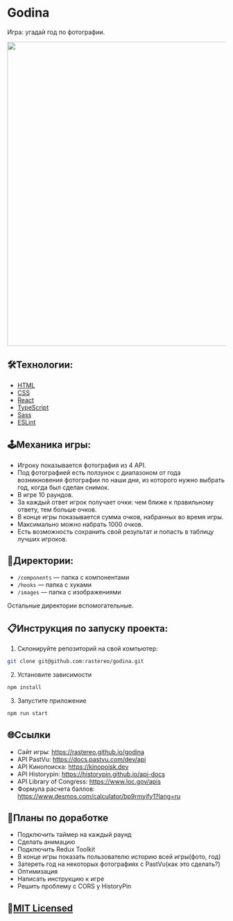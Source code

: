 # Godina

Игра: угадай год по фотографии.

<p align="center"><a href="https://rastereo.github.io/godina/" target="_blank"><img src="https://i.ibb.co/fnyqw61/2023-11-03-015058.jpg" width="700px"></a></p>

## 🛠️Технологии:

+ [HTML](https://html.spec.whatwg.org)
+ [CSS](https://www.w3.org/Style/CSS)
+ [React](https://react.dev/)
+ [TypeScript](https://www.typescriptlang.org/)
+ [Sass](https://sass-lang.com/)
+ [ESLint](https://eslint.org/)

## 🕹️Механика игры:

+ Игроку показывается фотография из 4 API.
+ Под фотографией есть ползунок с диапазоном от года возникновения
фотографии по наши дни, из которого нужно выбрать год, когда был сделан
снимок.
+ В игре 10 раундов.
+ За каждый ответ игрок получает очки: чем ближе к правильному ответу, тем
больше очков.
+ В конце игры показывается сумма очков, набранных во время игры.
+ Максимально можно набрать 1000 очков.
+ Есть возможность сохранить свой результат и попасть в таблицу лучших игроков.

## 📂Директории:

+ `/components` — папка с компонентами
+ `/hooks` — папка с хуками
+ `/images` — папка c изображениями

Остальные директории вспомогательные.

## 📋Инструкция по запуску проекта:

1. Склонируйте репозиторий на свой компьютер:
```bash
git clone git@github.com:rastereo/godina.git
```
2. Установите зависимости
```bash
npm install
```
3. Запустите приложение
```bash
npm run start
```

## 🌐Ссылки

+ Сайт игры: https://rastereo.github.io/godina
+ API PastVu: https://docs.pastvu.com/dev/api
+ API Кинопоиска: https://kinopoisk.dev
+ API Historypin: https://historypin.github.io/api-docs
+ API Library of Congress: https://www.loc.gov/apis
+ Формула расчета баллов: https://www.desmos.com/calculator/bp9rmyify1?lang=ru

## 🔨Планы по доработке

+ Подключить таймер на каждый раунд
+ Сделать анимацию
+ Подключить Redux Toolkit
+ В конце игры показать пользователю историю всей игры(фото, год)
+ Затереть год на некоторых фотографиях с PastVu(как это сделать?)
+ Оптимизация
+ Написать инструкцию к игре
+ Решить проблему с CORS у HistoryPin

## 🧾[MIT Licensed](https://github.com/rastereo/godina/blob/main/LICENSE)
